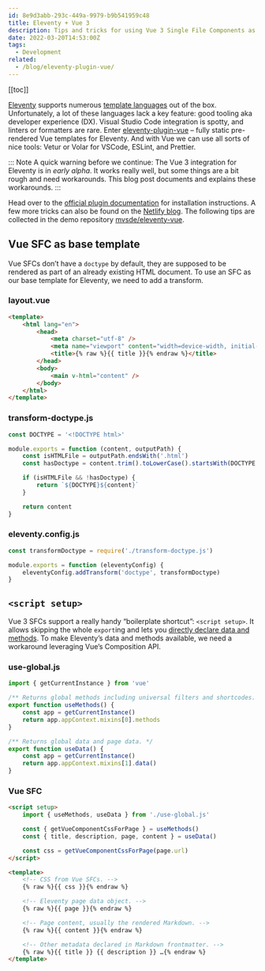 ```yaml
---
id: 8e9d3abb-293c-449a-9979-b9b541959c48
title: Eleventy + Vue 3
description: Tips and tricks for using Vue 3 Single File Components as templates for Eleventy.
date: 2022-03-20T14:53:00Z
tags:
  - Development
related:
  - /blog/eleventy-plugin-vue/
---
```


[[toc]]

[Eleventy](https://www.11ty.dev/) supports numerous [template languages](https://www.11ty.dev/docs/languages/) out of the box. Unfortunately, a lot of these languages lack a key feature: good tooling aka developer experience (DX). Visual Studio Code integration is spotty, and linters or formatters are rare. Enter [eleventy-plugin-vue](https://github.com/11ty/eleventy-plugin-vue) – fully static pre-rendered Vue templates for Eleventy. And with Vue we can use all sorts of nice tools: Vetur or Volar for VSCode, ESLint, and Prettier.

::: Note
A quick warning before we continue: The Vue 3 integration for Eleventy is in _early alpha_. It works really well, but some things are a bit rough and need workarounds. This blog post documents and explains these workarounds.
:::

Head over to the [official plugin documentation](https://github.com/11ty/eleventy-plugin-vue#readme) for installation instructions. A few more tricks can also be found on the [Netlify blog](https://www.netlify.com/blog/2020/09/18/eleventy-and-vue-a-match-made-to-power-netlify.com/). The following tips are collected in the demo repository [mvsde/eleventy-vue](https://github.com/mvsde/eleventy-vue).

## Vue SFC as base template

Vue SFCs don’t have a `doctype` by default, they are supposed to be rendered as part of an already existing HTML document. To use an SFC as our base template for Eleventy, we need to add a transform.

### layout.vue

```html
<template>
	<html lang="en">
		<head>
			<meta charset="utf-8" />
			<meta name="viewport" content="width=device-width, initial-scale=1.0" />
			<title>{% raw %}{{ title }}{% endraw %}</title>
		</head>
		<body>
			<main v-html="content" />
		</body>
	</html>
</template>
```

### transform-doctype.js

```js
const DOCTYPE = '<!DOCTYPE html>'

module.exports = function (content, outputPath) {
	const isHTMLFile = outputPath.endsWith('.html')
	const hasDoctype = content.trim().toLowerCase().startsWith(DOCTYPE.toLowerCase())

	if (isHTMLFile && !hasDoctype) {
		return `${DOCTYPE}${content}`
	}

	return content
}
```

### eleventy.config.js

```js
const transformDoctype = require('./transform-doctype.js')

module.exports = function (eleventyConfig) {
	eleventyConfig.addTransform('doctype', transformDoctype)
}
```

## `<script setup>`

Vue 3 SFCs support a really handy “boilerplate shortcut”: `<script setup>`. It allows skipping the whole `export`ing and lets you [directly declare data and methods](https://vuejs.org/api/sfc-script-setup.html#script-setup). To make Eleventy’s data and methods available, we need a workaround leveraging Vue’s Composition API.

### use-global.js

```js
import { getCurrentInstance } from 'vue'

/** Returns global methods including universal filters and shortcodes. */
export function useMethods() {
	const app = getCurrentInstance()
	return app.appContext.mixins[0].methods
}

/** Returns global data and page data. */
export function useData() {
	const app = getCurrentInstance()
	return app.appContext.mixins[1].data()
}
```

### Vue SFC

```html
<script setup>
	import { useMethods, useData } from './use-global.js'

	const { getVueComponentCssForPage } = useMethods()
	const { title, description, page, content } = useData()

	const css = getVueComponentCssForPage(page.url)
</script>

<template>
	<!-- CSS from Vue SFCs. -->
	{% raw %}{{ css }}{% endraw %}

	<!-- Eleventy page data object. -->
	{% raw %}{{ page }}{% endraw %}

	<!-- Page content, usually the rendered Markdown. -->
	{% raw %}{{ content }}{% endraw %}

	<!-- Other metadata declared in Markdown frontmatter. -->
	{% raw %}{{ title }} {{ description }} …{% endraw %}
</template>
```
